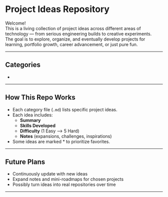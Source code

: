 # Project Ideas Repository

Welcome!  
This is a living collection of project ideas across different areas of technology — from serious engineering builds to creative experiments.  
The goal is to explore, organize, and eventually develop projects for learning, portfolio growth, career advancement, or just pure fun.

---

## Categories

-

---

## How This Repo Works
- Each category file (`.md`) lists specific project ideas.
- Each idea includes:
  - **Summary**
  - **Skills Developed**
  - **Difficulty** (1 Easy --> 5 Hard)
  - **Notes** (expansions, challenges, inspirations)
- Some ideas are marked * to prioritize favorites.

---

## Future Plans
- Continuously update with new ideas
- Expand notes and mini-roadmaps for chosen projects
- Possibly turn ideas into real repositories over time

---
